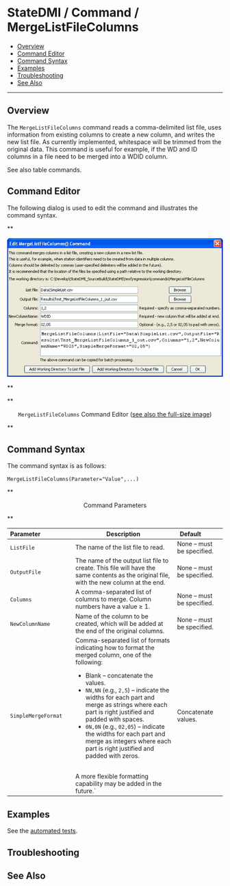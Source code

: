 # StateDMI / Command / MergeListFileColumns #

* [Overview](#overview)
* [Command Editor](#command-editor)
* [Command Syntax](#command-syntax)
* [Examples](#examples)
* [Troubleshooting](#troubleshooting)
* [See Also](#see-also)

-------------------------

## Overview ##

The `MergeListFileColumns` command
reads a comma-delimited list file, uses information from existing columns to create a new column, and writes the new list file.
As currently implemented, whitespace will be trimmed from the original data.
This command is useful for example, if the WD and ID columns in a file need to be merged into a WDID column.

See also table commands.

## Command Editor ##

The following dialog is used to edit the command and illustrates the command syntax.

**<p style="text-align: center;">
![MergeListFileColumns](MergeListFileColumns.png)
</p>**

**<p style="text-align: center;">
`MergeListFileColumns` Command Editor (<a href="../MergeListFileColumns.png">see also the full-size image</a>)
</p>**

## Command Syntax ##

The command syntax is as follows:

```text
MergeListFileColumns(Parameter="Value",...)
```
**<p style="text-align: center;">
Command Parameters
</p>**

| **Parameter**&nbsp;&nbsp;&nbsp;&nbsp;&nbsp;&nbsp;&nbsp;&nbsp;&nbsp;&nbsp;&nbsp;&nbsp;&nbsp;&nbsp;&nbsp;&nbsp;&nbsp;&nbsp; | **Description** | **Default**&nbsp;&nbsp;&nbsp;&nbsp;&nbsp;&nbsp;&nbsp;&nbsp;&nbsp;&nbsp; |
| --------------|-----------------|----------------- |
| `ListFile` | The name of the list file to read. | None – must be specified. |
| `OutputFile` | The name of the output list file to create.  This file will have the same contents as the original file, with the new column at the end. | None – must be specified. |
| `Columns` | A comma-separated list of columns to merge.  Column numbers have a value ≥ 1. | None – must be specified. |
| `NewColumnName` | Name of the column to be created, which will be added at the end of the original columns. | None – must be specified. |
| `SimpleMergeFormat` | Comma-separated list of formats indicating how to format the merged column, one of the following:<ul><li>Blank – concatenate the values.</li><li>`NN,NN` (e.g., `2,5`) – indicate the widths for each part and merge as strings where each part is right justified and padded with spaces.</li><li>`0N,0N` (e.g., `02,05`) – indicate the widths for each part and merge as integers where each part is right justified and padded with zeros.</li></ul><br>A more flexible formatting capability may be added in the future.` | Concatenate values. |

## Examples ##

See the [automated tests](https://github.com/OpenCDSS/cdss-app-statedmi-test/tree/master/test/regression/commands/MergeListFileColumns).

## Troubleshooting ##

## See Also ##

